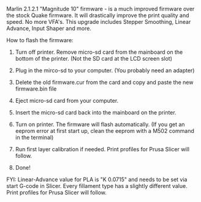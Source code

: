 Marlin 2.1.2.1 "Magnitude 10" firmware - is a much improved firmware over the stock Quake firmware. It will drastically improve the print quality and speed. No more VFA's.
This upgrade includes Stepper Smoothing, Linear Advance, Input Shaper and more. 

How to flash the firmware:

1. Turn off printer. Remove micro-sd card from the mainboard on the bottom of the printer. (Not the SD card at the LCD screen slot)
2. Plug in the mirco-sd to your computer. (You probably need an adapter)
3. Delete the old firmware.cur from the card and copy and paste the new firmware.bin file
4. Eject micro-sd card from your computer.
5. Insert the micro-sd card back into the mainboard on the printer.
6. Turn on printer. The firmware will flash automatically. (If you get an eeprom error at first start up, clean the eeprom with a M502 command in the terminal)
7. Run first layer calibration if needed. Print profiles for Prusa Slicer will follow.

9. Done!

FYI: Linear-Advance value for PLA is "K 0.0715" and needs to be set via start G-code in Slicer. Every fillament type has a slightly different value.   
Print profiles for Prusa Slicer will follow. 

 
